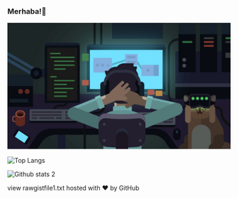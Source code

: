 ### Merhaba!👋

<!--
**aliyulkebir0062/aliyulkebir0062** is a ✨ _special_ ✨ repository because its `README.md` (this file) appears on your GitHub profile.

Here are some ideas to get you started:

- 🔭 I’m currently working on ...
- 🌱 I’m currently learning ...
- 👯 I’m looking to collaborate on ...
- 🤔 I’m looking for help with ...
- 💬 Ask me about ...
- 📫 How to reach me: ...
- 😄 Pronouns: ...
- ⚡ Fun fact: ...
-->
<img src="photo.jpg" width="auto">

![Top Langs](https://github-readme-stats.vercel.app/api/top-langs/?username=aliyulkebir0062&hide_progress=true)

![Github stats 2](https://github-readme-stats.vercel.app/api?username=aliyulkebir0062&show_icons=true&theme=radical)


view rawgistfile1.txt hosted with ❤ by GitHub
